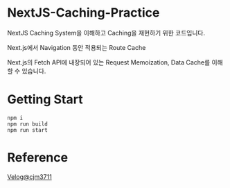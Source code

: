# NextJS-Caching-Practice

NextJS Caching System을 이해하고 Caching을 재현하기 위한 코드입니다.

Next.js에서 Navigation 동안 적용되는 Route Cache

Next.js의 Fetch API에 내장되어 있는 Request Memoization, Data Cache를 이해 할 수 있습니다.

# Getting Start

```
npm i
npm run build
npm run start
```

# Reference
[Velog@cjm3711](https://velog.io/@cjm3711/Next.JS-Caching-%ED%8C%8C%ED%95%B4%EC%B9%98%EA%B8%B0)
